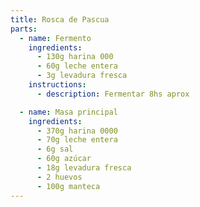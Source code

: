 ```yaml
---
title: Rosca de Pascua
parts:
  - name: Fermento
    ingredients:
      - 130g harina 000
      - 60g leche entera
      - 3g levadura fresca
    instructions:
      - description: Fermentar 8hs aprox

  - name: Masa principal
    ingredients:
      - 370g harina 0000
      - 70g leche entera
      - 6g sal
      - 60g azúcar
      - 18g levadura fresca
      - 2 huevos
      - 100g manteca
---
```

